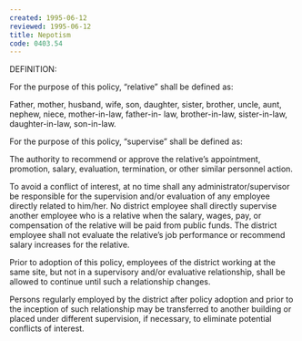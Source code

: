 ```yaml
---
created: 1995-06-12
reviewed: 1995-06-12
title: Nepotism
code: 0403.54
---
```



DEFINITION:

For the purpose of this policy, “relative” shall be defined as:

Father, mother, husband, wife, son, daughter, sister, brother, uncle, aunt, nephew, niece, mother-in-law, father-in- law, brother-in-law, sister-in-law, daughter-in-law, son-in-law.

For the purpose of this policy, “supervise” shall be defined as:

The authority to recommend or approve the relative’s appointment, promotion, salary, evaluation, termination, or other similar personnel action.

To avoid a conflict of interest, at no time shall any administrator/supervisor be responsible for the supervision and/or evaluation of any employee directly related to him/her. No district employee shall directly supervise another employee who is a relative when the salary, wages, pay, or compensation of the relative will be paid from public funds. The district employee shall not evaluate the relative’s job performance or recommend salary increases for the relative.

Prior to adoption of this policy, employees of the district working at the same site, but not in a supervisory and/or evaluative relationship, shall be allowed to continue until such a relationship changes.

Persons regularly employed by the district after policy adoption and prior to the inception of such relationship may be transferred to another building or placed under different supervision, if necessary, to eliminate potential conflicts of interest.
